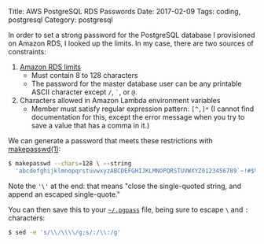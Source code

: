 Title: AWS PostgreSQL RDS Passwords
Date: 2017-02-09
Tags: coding, postgresql
Category: postgresql

In order to set a strong password for the PostgreSQL database I provisioned on
Amazon RDS, I looked up the limits. In my case, there are two sources of
constraints:

1. [Amazon RDS
limits](https://docs.aws.amazon.com/AmazonRDS/latest/UserGuide/CHAP_Limits.html)
    - Must contain 8 to 128 characters
    - The password for the master database user can be any printable ASCII
      character except `/`, `` ` ``, or `@`.
2. Characters allowed in Amazon Lambda environment variables
    - Member must satisfy regular expression pattern: `[^,]*` (I cannot find
      documentation for this, except the error message when you try to save a
      value that has a comma in it.)

We can generate a password that meets these restrictions with
[makepasswd(1)](https://tracker.debian.org/pkg/makepasswd):

```sh
$ makepasswd --chars=128 \ --string
  'abcdefghijklmnopqrstuvwxyzABCDEFGHIJKLMNOPQRSTUVWXYZ0123456789`~!#$%^&*()-_=+[]{}\|;:<>.?'\'
```

Note the `'\'` at the end: that means "close the single-quoted string, and
append an escaped single-quote."

You can then save this to your
[`~/.pgpass`](https://www.postgresql.org/docs/current/static/libpq-pgpass.html)
file, being sure to escape `\` and `:` characters:

```sh
$ sed -e 's/\\/\\\\/g;s/:/\\:/g'
```
